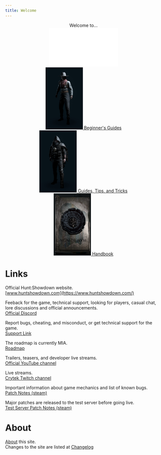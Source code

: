 ```yaml
---
title: Welcome
---
```


<p style="text-align:center">
Welcome to...  
<br/>
<img src="assets/img/logo-nav.png" width="220" height="124">
<br/>
<a href="beginner">
<img width="120" height="200" src="assets/img/beginner.png"/>
Beginner's Guides
<a/>
<br/>
<a href="guides">
<img width="120" height="200" src="assets/img/guides.png"/>
Guides, Tips, and Tricks
<a/>
<br/>
<a href="handbook">
  <img width="120" height="200" src="assets/img/handbook.png"/>
  Handbook
<a/>
</p>

# Links
Official Hunt:Showdown website.  
[www.huntshowdown.com](https://www.huntshowdown.com/)  

Feeback for the game, technical support, looking for players, casual chat, lore discussions and official announcements.  
[Official Discord](https://discord.gg/huntshowdown)

Report bugs, cheating, and misconduct, or get technical support for the game.  
[Support Link](https://huntshowdown.kayako.com/)

The roadmap is currently MIA.   
[Roadmap](https://www.huntshowdown.com/roadmap)

Trailers, teasers, and developer live streams.  
[Official YouTube channel](https://www.youtube.com/c/HuntShowdown)

Live streams.  
[Crytek Twitch channel](https://www.twitch.tv/crytek)

Important information about game mechanics and list of known bugs.  
[Patch Notes (steam)](https://store.steampowered.com/newshub/app/594650?updates=true)

Major patches are released to the test server before going live.  
[Test Server Patch Notes (steam)](https://steamcommunity.com/app/770720/allnews/)

# About
[About](about) this site.  
Changes to the site are listed at [Changelog](change-log) 


